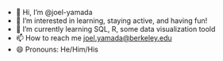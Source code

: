 - 👋 Hi, I’m @joel-yamada
- 👀 I’m interested in learning, staying active, and having fun!
- 🌱 I’m currently learning SQL, R, some data visualization toold
- 📫 How to reach me joel.yamada@berkeley.edu
- 😄 Pronouns: He/Him/His
